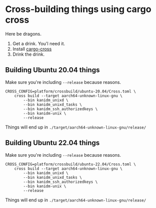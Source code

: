 # Cross-building things using cargo cross

Here be dragons.

1. Get a drink. You'l need it.
2. Install [cargo-cross](https://github.com/cross-rs/cross)
3. Drink the drink.

## Building Ubuntu 20.04 things

Make sure you're including `--release` because reasons.

```shell
CROSS_CONFIG=platform/crossbuild/ubuntu-20.04/Cross.toml \
    cross build --target aarch64-unknown-linux-gnu \
        --bin kanidm_unixd \
        --bin kanidm_unixd_tasks \
        --bin kanidm_ssh_authorizedkeys \
        --bin kanidm-unix \
        --release
```

Things will end up in `./target/aarch64-unknown-linux-gnu/release/`

## Building Ubuntu 22.04 things

Make sure you're including `--release` because reasons.

```shell
CROSS_CONFIG=platform/crossbuild/ubuntu-22.04/Cross.toml \
    cross build --target aarch64-unknown-linux-gnu \
        --bin kanidm_unixd \
        --bin kanidm_unixd_tasks \
        --bin kanidm_ssh_authorizedkeys \
        --bin kanidm-unix \
        --release

```

Things will end up in `./target/aarch64-unknown-linux-gnu/release/`
